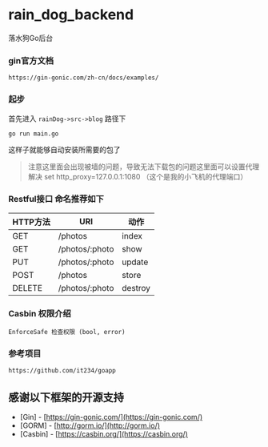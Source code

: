 # rain_dog_backend

落水狗Go后台

### gin官方文档
```shell script
https://gin-gonic.com/zh-cn/docs/examples/
```

### 起步
首先进入 `rainDog->src->blog` 路径下

```shell script
go run main.go
```

这样子就能够自动安装所需要的包了

> 注意这里面会出现被墙的问题，导致无法下载包的问题这里面可以设置代理解决
> set http_proxy=127.0.0.1:1080 （这个是我的小飞机的代理端口）


### Restful接口 命名推荐如下

|   HTTP方法   |   URI   |  动作    |
| ----         | ----               | ----    |
|   GET        |    /photos	        |   index   |
|   GET        |    /photos/:photo  |   show   |
|   PUT        |    /photos/:photo  |   update   |
|   POST       |    /photos         |   store |
|   DELETE     |    /photos/:photo  |   destroy   |


### Casbin 权限介绍
```text
EnforceSafe 检查权限 (bool, error)
```


### 参考项目
```text
https://github.com/it234/goapp
```

## 感谢以下框架的开源支持

- [Gin] - [https://gin-gonic.com/](https://gin-gonic.com/)
- [GORM] - [http://gorm.io/](http://gorm.io/)
- [Casbin] - [https://casbin.org/](https://casbin.org/)
